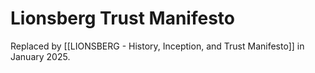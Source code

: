# Lionsberg Trust Manifesto

Replaced by [[LIONSBERG - History, Inception, and Trust Manifesto]] in January 2025. 
